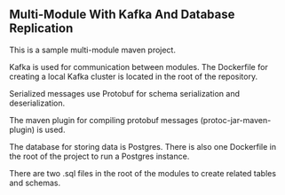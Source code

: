 ## Multi-Module With Kafka And Database Replication

This is a sample multi-module maven project.

Kafka is used for communication between modules. The Dockerfile for creating a local Kafka cluster is located
in the root of the repository.

Serialized messages use Protobuf for schema serialization and deserialization.

The maven plugin for compiling protobuf messages (protoc-jar-maven-plugin) is used.

The database for storing data is Postgres. There is also one Dockerfile in the root of the project to run a Postgres instance.

There are two .sql files in the root of the modules to create related tables and schemas.
